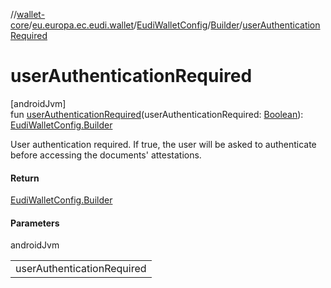 //[wallet-core](../../../../index.md)/[eu.europa.ec.eudi.wallet](../../index.md)/[EudiWalletConfig](../index.md)/[Builder](index.md)/[userAuthenticationRequired](user-authentication-required.md)

# userAuthenticationRequired

[androidJvm]\
fun [userAuthenticationRequired](user-authentication-required.md)(userAuthenticationRequired: [Boolean](https://kotlinlang.org/api/latest/jvm/stdlib/kotlin/-boolean/index.html)): [EudiWalletConfig.Builder](index.md)

User authentication required. If true, the user will be asked to authenticate before accessing the documents' attestations.

#### Return

[EudiWalletConfig.Builder](index.md)

#### Parameters

androidJvm

| |
|---|
| userAuthenticationRequired |
